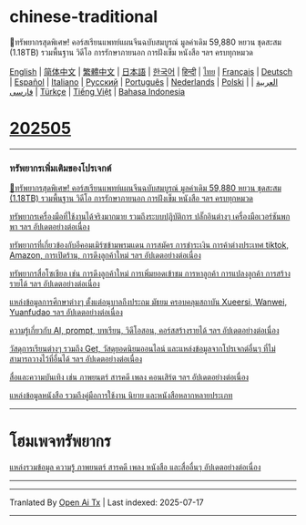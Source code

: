 # chinese-traditional
🎁ทรัพยากรสุดพิเศษ! คอร์สเรียนแพทย์แผนจีนฉบับสมบูรณ์ มูลค่าเดิม 59,880 หยวน ชุดสะสม (1.18TB) รวมพื้นฐาน วิดีโอ การรักษาภายนอก การฝังเข็ม หนังสือ ฯลฯ ครบทุกหมวด

[English](https://openaitx.github.io/view.html?user=mswnlz&project=chinese-traditional&lang=en) | [简体中文](https://openaitx.github.io/view.html?user=mswnlz&project=chinese-traditional&lang=zh-CN) | [繁體中文](https://openaitx.github.io/view.html?user=mswnlz&project=chinese-traditional&lang=zh-TW) | [日本語](https://openaitx.github.io/view.html?user=mswnlz&project=chinese-traditional&lang=ja) | [한국어](https://openaitx.github.io/view.html?user=mswnlz&project=chinese-traditional&lang=ko) | [हिन्दी](https://openaitx.github.io/view.html?user=mswnlz&project=chinese-traditional&lang=hi) | [ไทย](https://openaitx.github.io/view.html?user=mswnlz&project=chinese-traditional&lang=th) | [Français](https://openaitx.github.io/view.html?user=mswnlz&project=chinese-traditional&lang=fr) | [Deutsch](https://openaitx.github.io/view.html?user=mswnlz&project=chinese-traditional&lang=de) | [Español](https://openaitx.github.io/view.html?user=mswnlz&project=chinese-traditional&lang=es) | [Italiano](https://openaitx.github.io/view.html?user=mswnlz&project=chinese-traditional&lang=it) | [Русский](https://openaitx.github.io/view.html?user=mswnlz&project=chinese-traditional&lang=ru) | [Português](https://openaitx.github.io/view.html?user=mswnlz&project=chinese-traditional&lang=pt) | [Nederlands](https://openaitx.github.io/view.html?user=mswnlz&project=chinese-traditional&lang=nl) | [Polski](https://openaitx.github.io/view.html?user=mswnlz&project=chinese-traditional&lang=pl) | [العربية](https://openaitx.github.io/view.html?user=mswnlz&project=chinese-traditional&lang=ar) | [فارسی](https://openaitx.github.io/view.html?user=mswnlz&project=chinese-traditional&lang=fa) | [Türkçe](https://openaitx.github.io/view.html?user=mswnlz&project=chinese-traditional&lang=tr) | [Tiếng Việt](https://openaitx.github.io/view.html?user=mswnlz&project=chinese-traditional&lang=vi) | [Bahasa Indonesia](https://openaitx.github.io/view.html?user=mswnlz&project=chinese-traditional&lang=id)

# [202505](https://raw.githubusercontent.com/mswnlz/chinese-traditional/main/202505.md)


---------------
### ทรัพยากรเพิ่มเติมของโปรเจกต์

[🎁ทรัพยากรสุดพิเศษ! คอร์สเรียนแพทย์แผนจีนฉบับสมบูรณ์ มูลค่าเดิม 59,880 หยวน ชุดสะสม (1.18TB) รวมพื้นฐาน วิดีโอ การรักษาภายนอก การฝังเข็ม หนังสือ ฯลฯ ครบทุกหมวด](https://github.com/mswnlz/chinese-traditional)

[ทรัพยากรเครื่องมือที่ใช้งานได้จริงมากมาย รวมถึงระบบปฏิบัติการ ปลั๊กอินต่างๆ เครื่องมือเวอร์ชันพกพา ฯลฯ อัปเดตอย่างต่อเนื่อง](https://github.com/mswnlz/tools)


[ทรัพยากรที่เกี่ยวข้องกับอีคอมเมิร์ซข้ามพรมแดน การสมัคร การชำระเงิน การค้าต่างประเทศ tiktok, Amazon, การเปิดร้าน, การดึงลูกค้าใหม่ ฯลฯ อัปเดตอย่างต่อเนื่อง](https://github.com/mswnlz/cross-border)

[ทรัพยากรสื่อโซเชียล เช่น การดึงลูกค้าใหม่ การเพิ่มยอดเข้าชม การหาลูกค้า การแปลงลูกค้า การสร้างรายได้ ฯลฯ อัปเดตอย่างต่อเนื่อง](https://github.com/mswnlz/self-media)

[ แหล่งข้อมูลการศึกษาต่างๆ ตั้งแต่อนุบาลถึงประถม มัธยม ครอบคลุมสถาบัน Xueersi, Wanwei, Yuanfudao ฯลฯ อัปเดตอย่างต่อเนื่อง](https://github.com/mswnlz/edu-knowlege)

[ความรู้เกี่ยวกับ AI, prompt, บทเรียน, วิดีโอสอน, คอร์สสร้างรายได้ ฯลฯ อัปเดตอย่างต่อเนื่อง](https://github.com/mswnlz/AIknowledge)

[วัสดุการเรียนต่างๆ รวมถึง Get, วัสดุยอดนิยมออนไลน์ และแหล่งข้อมูลจากโปรเจกต์อื่นๆ ที่ไม่สามารถวางไว้ที่อื่นได้ ฯลฯ อัปเดตอย่างต่อเนื่อง](https://github.com/mswnlz/curriculum)

[สื่อและความบันเทิง เช่น ภาพยนตร์ สารคดี เพลง คอนเสิร์ต ฯลฯ อัปเดตอย่างต่อเนื่อง](https://github.com/mswnlz/movies)

[แหล่งข้อมูลหนังสือ รวมถึงคู่มือการใช้งาน นิยาย และหนังสือหลากหลายประเภท](https://github.com/mswnlz/book)


---------------

# โฮมเพจทรัพยากร
[แหล่งรวมข้อมูล ความรู้ ภาพยนตร์ สารคดี เพลง หนังสือ และสื่ออื่นๆ อัปเดตอย่างต่อเนื่อง](https://github.com/mswnlz)

---------------





---

Tranlated By [Open Ai Tx](https://github.com/OpenAiTx/OpenAiTx) | Last indexed: 2025-07-17

---